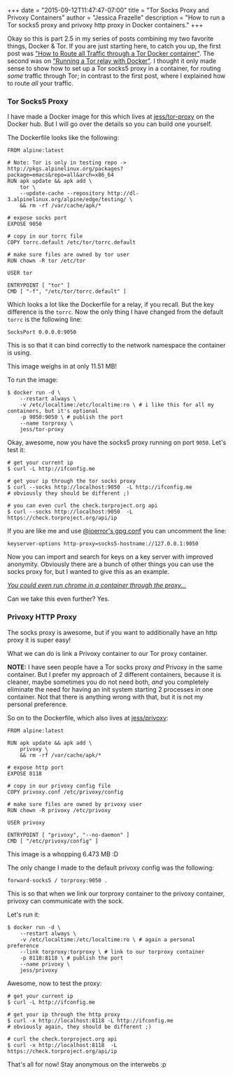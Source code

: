 +++
date = "2015-09-12T11:47:47-07:00"
title = "Tor Socks Proxy and Privoxy Containers"
author = "Jessica Frazelle"
description = "How to run a Tor socks5 proxy and privoxy http proxy in Docker containers."
+++

Okay so this is part 2.5 in my series of posts combining my two
favorite things, Docker & Tor. If you are just starting here, to catch you up,
the first post was
["How to Route all Traffic through a Tor Docker container"](/post/routing-traffic-through-tor-docker-container/).
The second was on ["Running a Tor relay with Docker"](/post/running-a-tor-relay-with-docker/).
I thought it only made sense to show how to set up a Tor socks5 proxy in
a container, for routing _some_ traffic through Tor; in contrast to the first
post, where I explained how to route _all_ your traffic.


### Tor Socks5 Proxy

I have made a Docker image for this which lives at
[jess/tor-proxy](https://hub.docker.com/r/jess/tor-proxy/)
on the Docker hub. But I will go over the details so you can build one
yourself.

The Dockerfile looks like the following:

```bsh
FROM alpine:latest

# Note: Tor is only in testing repo -> http://pkgs.alpinelinux.org/packages?package=emacs&repo=all&arch=x86_64
RUN apk update && apk add \
    tor \
    --update-cache --repository http://dl-3.alpinelinux.org/alpine/edge/testing/ \
    && rm -rf /var/cache/apk/*

# expose socks port
EXPOSE 9050

# copy in our torrc file
COPY torrc.default /etc/tor/torrc.default

# make sure files are owned by tor user
RUN chown -R tor /etc/tor

USER tor

ENTRYPOINT [ "tor" ]
CMD [ "-f", "/etc/tor/torrc.default" ]
```

Which looks a lot like the Dockerfile for a relay, if you recall. But the key
difference is the `torrc`. Now the only thing I have changed from the default
`torrc` is the following line:

```
SocksPort 0.0.0.0:9050
```

This is so that it can bind correctly to the network namespace the container
is using.

This image weighs in at only 11.51 MB!

To run the image:

```bsh
$ docker run -d \
    --restart always \
    -v /etc/localtime:/etc/localtime:ro \ # i like this for all my containers, but it's optional
    -p 9050:9050 \ # publish the port
    --name torproxy \
    jess/tor-proxy
```

Okay, awesome, now you have the socks5 proxy running on port `9050`. Let's test
it:

```bsh
# get your current ip
$ curl -L http://ifconfig.me

# get your ip through the tor socks proxy
$ curl --socks http://localhost:9050  -L http://ifconfig.me
# obviously they should be different ;)

# you can even curl the check.torproject.org api
$ curl --socks http://localhost:9050  -L https://check.torproject.org/api/ip
```

If you are like me and use
[@ioerror's gpg.conf](https://github.com/ioerror/duraconf/blob/master/configs/gnupg/gpg.conf)
you can uncomment the line:

```
keyserver-options http-proxy=socks5-hostname://127.0.0.1:9050
```

Now you can import and search for keys on a key server with
improved anonymity. Obviously there are a bunch of other things you can use the
socks proxy for, but I wanted to give this as an example.

_[You could even run chrome in a container through the proxy...](https://github.com/jessfraz/dotfiles/blob/master/.dockerfunc#L140)_

Can we take this even further? Yes.

### Privoxy HTTP Proxy

The socks proxy is awesome, but if you want to additionally have an http proxy
it is super easy!

What we can do is link a Privoxy container to our Tor proxy container.

**NOTE:** I have seen people have a Tor socks proxy _and_ Privoxy in the same container.
But I prefer my approach of 2 different containers, because it is cleaner,
maybe sometimes you do not need both, _and_ you completely eliminate the need for
having an init system starting 2 processes in one container. Not that there is
anything wrong with that, but it is not my personal preference.

So on to the Dockerfile, which also lives at [jess/privoxy](https://hub.docker.com/r/jess/privoxy/):

```bsh
FROM alpine:latest

RUN apk update && apk add \
    privoxy \
    && rm -rf /var/cache/apk/*

# expose http port
EXPOSE 8118

# copy in our privoxy config file
COPY privoxy.conf /etc/privoxy/config

# make sure files are owned by privoxy user
RUN chown -R privoxy /etc/privoxy

USER privoxy

ENTRYPOINT [ "privoxy", "--no-daemon" ]
CMD [ "/etc/privoxy/config" ]
```

This image is a whopping 6.473 MB :D

The only change I made to the default privoxy config was the following:

```
forward-socks5 / torproxy:9050 .
```

This is so that when we link our torproxy container to the privoxy container,
privoxy can communicate with the sock.

Let's run it:

```bsh
$ docker run -d \
    --restart always \
    -v /etc/localtime:/etc/localtime:ro \ # again a personal preference
    --link torproxy:torproxy \ # link to our torproxy container
    -p 8118:8118 \ # publish the port
    --name privoxy \
    jess/privoxy
```

Awesome, now to test the proxy:

```bsh
# get your current ip
$ curl -L http://ifconfig.me

# get your ip through the http proxy
$ curl -x http://localhost:8118 -L http://ifconfig.me
# obviously again, they should be different ;)

# curl the check.torproject.org api
$ curl -x http://localhost:8118  -L https://check.torproject.org/api/ip
```

That's all for now! Stay anonymous on the interwebs :p

